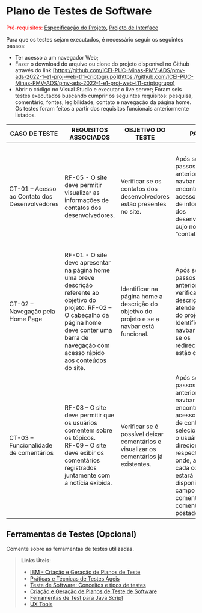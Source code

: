 # Plano de Testes de Software

<span style="color:red">Pré-requisitos: <a href="2-Especificação do Projeto.md"> Especificação do Projeto</a></span>, <a href="3-Projeto de Interface.md"> Projeto de Interface</a>

Para que os testes sejam executados, é necessário seguir os seguintes passos: 

-	Ter acesso a um navegador Web; 
-	Fazer o download do arquivo ou clone do projeto disponível no Github através do link [https://github.com/ICEI-PUC-Minas-PMV-ADS/pmv-ads-2022-1-e1-proj-web-t11-criptogrupo](https://github.com/ICEI-PUC-Minas-PMV-ADS/pmv-ads-2022-1-e1-proj-web-t11-criptogrupo) 
-	Abrir o código no Visual Studio e executar o live server;
Foram seis testes executados buscando cumprir os seguintes requisitos: pesquisa, comentário, fontes, legibilidade, contato e navegação da página home. Os testes foram feitos a partir dos requisitos funcionais anteriormente listados. 

| CASO DE TESTE | REQUISITOS ASSOCIADOS | OBJETIVO DO TESTE  | PASSOS | CRITÉRIOS DE EXITOS |
|--------------|----------------|--------------------|------------------|------------------|
|CT-01 – Acesso ao Contato dos Desenvolvedores| RF-05 - O site deve permitir visualizar as informações de contatos dos desenvolvedores. | Verificar se os contatos dos desenvolvedores estão presentes no site. | Após seguir os passos listados anteriormente, na navbar do site encontra-se o acesso à página de informações dos desenvolvedores, cujo nome é “contato”. | O ícone de nome contato deve redirecionar o usuário à página com as informações dos desenvolvedores. Ali deve conter os nomes dos desenvolvedores, assim como um e-mail para contato dos mesmos.  |
|CT-02 – Navegação pela Home Page| RF-01 - O site deve apresentar na página home uma breve descrição referente ao objetivo do projeto. RF-02 – O cabeçalho da página home deve conter uma barra de navegação com acesso rápido aos conteúdos do site.| Identificar na página home a descrição do objetivo do projeto e se a navbar está funcional.| Após seguir os passos listados anteriormente, verificar se há a descrição e se ela atende ao objetivo do projeto. Identificar a navbar e verificar se os redirecionamentos estão corretos. | Deve haver na página home uma descrição coesa do objetivo do projeto. Os ícones da navbar devem redirecionar o usuário aos conteúdos desejados.|
|CT-03 – Funcionalidade de comentários|RF-08 – O site deve permitir que os usuários comentem sobre os tópicos.<br>RF-09 – O site deve exibir os comentários registrados juntamente com a notícia exibida.|Verificar se é possível deixar comentários e visualizar os comentários já existentes.|Após seguir os passos listados anteriormente, na navbar do site encontra-se o acesso à página de conteúdos, ao selecionar algum, o usuário será direcionado a respectiva página onde, ao final de cada conteúdo, estará disponibilizado o campo para comentar e os comentários já postados.|Ao acessar a página de qualquer conteúdo o usuário deve conseguir comentar e ver os comentários existentes. |

 
## Ferramentas de Testes (Opcional)

Comente sobre as ferramentas de testes utilizadas.
 
> **Links Úteis**:
> - [IBM - Criação e Geração de Planos de Teste](https://www.ibm.com/developerworks/br/local/rational/criacao_geracao_planos_testes_software/index.html)
> - [Práticas e Técnicas de Testes Ágeis](http://assiste.serpro.gov.br/serproagil/Apresenta/slides.pdf)
> -  [Teste de Software: Conceitos e tipos de testes](https://blog.onedaytesting.com.br/teste-de-software/)
> - [Criação e Geração de Planos de Teste de Software](https://www.ibm.com/developerworks/br/local/rational/criacao_geracao_planos_testes_software/index.html)
> - [Ferramentas de Test para Java Script](https://geekflare.com/javascript-unit-testing/)
> - [UX Tools](https://uxdesign.cc/ux-user-research-and-user-testing-tools-2d339d379dc7)
